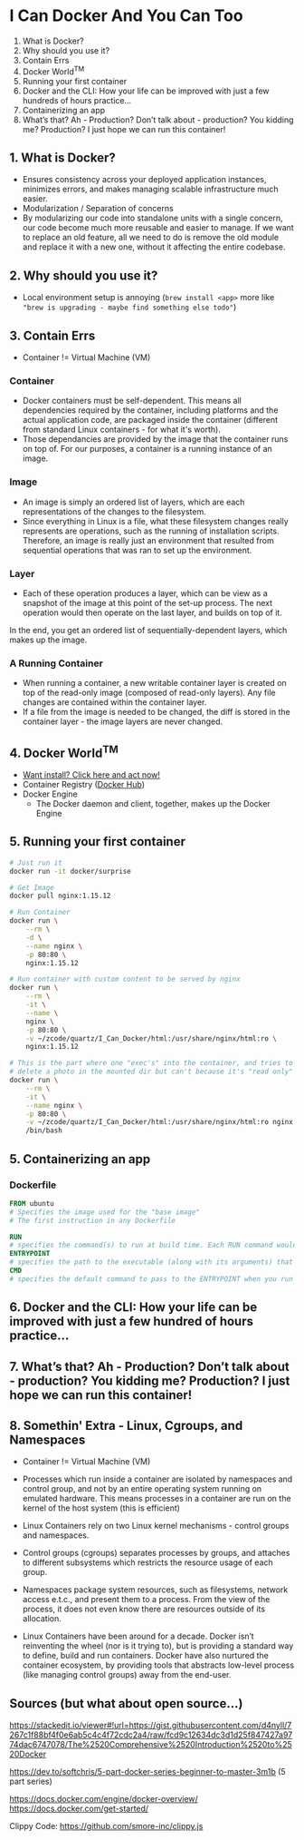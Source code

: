 # I Can Docker And You Can Too

1. What is Docker?
2. Why should you use it?
3. Contain Errs
4. Docker World<sup>TM</sup>
5. Running your first container
6. Docker and the CLI: How your life can be improved with just a few hundreds of hours practice...
7. Containerizing an app
8. What’s that? Ah - Production? Don’t talk about - production? You kidding me? Production? I just hope we can run this container!

## 1. What is Docker?

* Ensures consistency across your deployed application instances, minimizes errors, and makes managing scalable infrastructure much easier.
* Modularization / Separation of concerns
* By modularizing our code into standalone units with a single concern, our code become much more reusable and easier to manage. If we want to replace an old feature, all we need to do is remove the old module and replace it with a new one, without it affecting the entire codebase.

## 2. Why should you use it?

* Local environment setup is annoying (`brew install <app>` more like `"brew is upgrading - maybe find something else todo"`)

## 3. Contain Errs

* Container != Virtual Machine (VM)

### Container

* Docker containers must be self-dependent. This means all dependencies required by the container, including platforms and the actual application code, are packaged inside the container (different from standard Linux containers - for what it's worth).
* Those dependancies are provided by the image that the container runs on top of. For our purposes, a container is a running instance of an image.

### Image

* An image is simply an ordered list of layers, which are each representations of the changes to the filesystem.
* Since everything in Linux is a file, what these filesystem changes really represents are operations, such as the running of installation scripts. Therefore, an image is really just an environment that resulted from sequential operations that was ran to set up the environment.

### Layer

* Each of these operation produces a layer, which can be view as a snapshot of the image at this point of the set-up process. The next operation would then operate on the last layer, and builds on top of it.

In the end, you get an ordered list of sequentially-dependent layers, which makes up the image.

### A Running Container

* When running a container, a new writable container layer is created on top of the read-only image (composed of read-only layers). Any file changes are contained within the container layer.
* If a file from the image is needed to be changed, the diff is stored in the container layer - the image layers are never changed.

## 4. Docker World<sup>TM</sup>

* [Want install? Click here and act now!](https://hub.docker.com/editions/community/docker-ce-desktop-mac)
* Container Registry ([Docker Hub](https://hub.docker.com/))
* Docker Engine
    - The Docker daemon and client, together, makes up the Docker Engine

## 5. Running your first container

```bash
# Just run it
docker run -it docker/surprise

# Get Image
docker pull nginx:1.15.12

# Run Container
docker run \
    --rm \
    -d \
    --name nginx \
    -p 80:80 \
    nginx:1.15.12

# Run container with custom content to be served by nginx
docker run \
    --rm \
    -it \
    --name \
    nginx \
    -p 80:80 \
    -v ~/zcode/quartz/I_Can_Docker/html:/usr/share/nginx/html:ro \
    nginx:1.15.12

# This is the part where one "exec's" into the container, and tries to
# delete a photo in the mounted dir but can't because it's "read only"
docker run \
    --rm \
    -it \
    --name nginx \
    -p 80:80 \
    -v ~/zcode/quartz/I_Can_Docker/html:/usr/share/nginx/html:ro nginx:1.15.12 \
    /bin/bash
```

## 5. Containerizing an app

### Dockerfile


```dockerfile
FROM ubuntu
# Specifies the image used for the "base image"
# The first instruction in any Dockerfile

RUN
# specifies the command(s) to run at build time. Each RUN command would be a new layer in our image.
ENTRYPOINT
# specifies the path to the executable (along with its arguments) that should be ran when initiated with docker run <your-image>. If this is not specified, it defaults to the shell (/bin/sh -c)
CMD
# specifies the default command to pass to the ENTRYPOINT when you run docker run. There should only be one, and only one, CMD instruction in a Dockerfile. If multiple are provided, the last one will be used.
```

## 6. Docker and the CLI: How your life can be improved with just a few hundred of hours practice...

## 7. What’s that? Ah - Production? Don’t talk about - production? You kidding me? Production? I just hope we can run this container!

## 8. Somethin' Extra - Linux, Cgroups, and Namespaces

* Container != Virtual Machine (VM)
* Processes which run inside a container are isolated by namespaces and control group, and not by an entire operating system running on emulated hardware. This means processes in a container are run on the kernel of the host system (this is efficient)

* Linux Containers rely on two Linux kernel mechanisms - control groups and namespaces.
* Control groups (cgroups) separates processes by groups, and attaches to different subsystems which restricts the resource usage of each group.
* Namespaces package system resources, such as filesystems, network access e.t.c., and present them to a process. From the view of the process, it does not even know there are resources outside of its allocation.

* Linux Containers have been around for a decade. Docker isn’t reinventing the wheel (nor is it trying to), but is providing a standard way to define, build and run containers. Docker have also nurtured the container ecosystem, by providing tools that abstracts low-level process (like managing control groups) away from the end-user.

## Sources (but what about open source...)

https://stackedit.io/viewer#!url=https://gist.githubusercontent.com/d4nyll/7267c1f88bf4f0e6ab5c4c4f72cdc2a4/raw/fcd9c12634dc3d1d25f847427a9774dac6747078/The%2520Comprehensive%2520Introduction%2520to%2520Docker

https://dev.to/softchris/5-part-docker-series-beginner-to-master-3m1b (5 part series)

https://docs.docker.com/engine/docker-overview/
https://docs.docker.com/get-started/

Clippy Code: https://github.com/smore-inc/clippy.js
